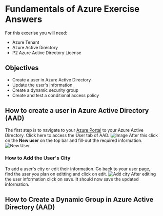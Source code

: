 # Fundamentals of Azure Exercise Answers
For this excerise you will need: 
- Azure Tenant
- Azure Active Directory 
- P2 Azure Active Directory License
## Objectives 
- Create a user in Azure Active Directory 
- Update the user's information 
- Create a dynamic security group 
- Create and test a conditional access policy 
## How to create a user in Azure Active Directory (AAD)
The first step is to navigate to your [Azure Portal](portal.azure.com) to your Azure Active Directory. 
Click here to access the User tab of AAD. 
![Image](https://github.com/aillarionov-hsl/Fundamentals-of-Azure-Exercise-Files/blob/AzureAD/Reference_Images/AADUserSnip.JPG)
After this click on the **New user** on the top bar and fill-out the required information. 
![New User](https://github.com/aillarionov-hsl/Fundamentals-of-Azure-Exercise-Files/blob/AzureAD/Reference_Images/AADNewUser.JPG)
### How to Add the User's City
To add a user's city or edit their information. Go back to your user page, find the user you plan on editting and click on edit. 
![Add city](https://github.com/aillarionov-hsl/Fundamentals-of-Azure-Exercise-Files/blob/AzureAD/Reference_Images/Add_City.JPG)
After editing the user information click on save. It should now save the updated information. 

## How to Create a Dynamic Group in Azure Active Directory (AAD)
